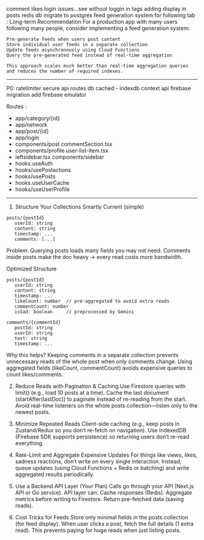 comment likes
login issues...see without loggin in
tags adding display in posts
redis 
db migrate to postgres
feed generation system for following tab : 
    Long-term Recommendation
    For a production app with many users following many people, consider implementing a feed generation system:

    Pre-generate feeds when users post content
    Store individual user feeds in a separate collection
    Update feeds asynchronously using Cloud Functions
    Query the pre-generated feed instead of real-time aggregation

    This approach scales much better than real-time aggregation queries and reduces the number of required indexes.
---
P0: 
ratelimiter
secure api routes
db cached - indexdb
context api
firebase migration
add firebase emulator

Routes : 
- app/category/{id}
- app/network
- app/post/{id}
- app/login
- components/post commentSection.tsx
- components/profile user-list-item.tsx
- leftsidebar.tsx components/sidebar
- hooks.useAuth
- hooks/usePostactions
- hooks/usePosts
- hooks.useUserCache
- hooks/useUserProfile


---
1. Structure Your Collections Smartly
Current (simple)
```
posts/{postId}
   userId: string
   content: string
   timestamp: ...
   comments: [...]
```
Problem: Querying posts loads many fields you may not need.
Comments inside posts make the doc heavy → every read costs more bandwidth.

Optimized Structure
```
posts/{postId}
   userId: string
   content: string
   timestamp: ...
   likeCount: number  // pre-aggregated to avoid extra reads
   commentCount: number
   isSad: boolean     // preprocessed by Gemini

comments/{commentId}
   postId: string
   userId: string
   text: string
   timestamp: ...
```
Why this helps?
Keeping comments in a separate collection prevents unnecessary reads of the whole post when only comments change.
Using aggregated fields (likeCount, commentCount) avoids expensive queries to count likes/comments.

2. Reduce Reads with Pagination & Caching
Use Firestore queries with limit() (e.g., load 10 posts at a time).
Cache the last document (startAfter(lastDoc)) to paginate instead of re-reading from the start.
Avoid real-time listeners on the whole posts collection—listen only to the newest posts.

3. Minimize Repeated Reads
Client-side caching (e.g., keep posts in Zustand/Redux so you don’t re-fetch on navigation).
Use IndexedDB (Firebase SDK supports persistence) so returning users don’t re-read everything.

4. Rate-Limit and Aggregate Expensive Updates
For things like views, likes, sadness reactions, don’t write on every single interaction.
Instead, queue updates (using Cloud Functions + Redis or batching) and write aggregated results periodically.

5. Use a Backend API Layer (Your Plan)
Calls go through your API (Next.js API or Go service).
API layer can:
Cache responses (Redis).
Aggregate metrics before writing to Firestore.
Return pre-fetched data (saving reads).

6. Cost Tricks for Feeds
Store only minimal fields in the posts collection (for feed display).
When user clicks a post, fetch the full details (1 extra read).
This prevents paying for huge reads when just listing posts.

